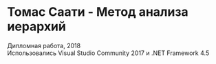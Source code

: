 # Томас Саати - Метод анализа иерархий
Дипломная работа, 2018  
Использовались Visual Studio Community 2017 и .NET Framework 4.5
